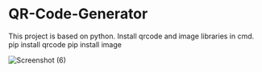 # QR-Code-Generator
This project is based on python.
Install qrcode and image libraries in cmd.
  pip install qrcode
  pip install image

![Screenshot (6)](https://github.com/user-attachments/assets/a605c759-0343-4ecb-b308-032ce0fd3085)
